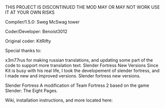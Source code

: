 THIS PROJECT IS DISCONTINUED THE MOD MAY OR MAY NOT WORK USE IT AT YOUR OWN RISKS

Compiler/1.5.0: Sweg McSwag tower

Coder/Developer: Benoist3012

Original coder: KitRifty

Special thanks to:

x3m77rus for making russian translations, and updating some part of the code to support more translation text.
Slender Fortress New Versions
Since Kit is busy with his real life, I took the developement of slender fortress, and I made new and improved versions. Slender fortress new versions.



Slender Fortress
A modification of Team Fortress 2 based on the game Slender: The Eight Pages.

Wiki, installation instructions, and more located here:
